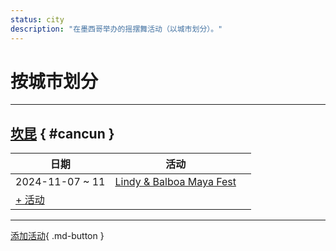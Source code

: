 ```yaml
---
status: city
description: "在墨西哥举办的摇摆舞活动（以城市划分）。"
---
```


# 按城市划分

---

## <a id=cancun></a>[坎昆](#cancun) { #cancun }

| 日期 | 活动 | |
| --- | --- | --- |
| 2024-11-07 ~ 11 | [Lindy & Balboa Maya Fest](lindy-n-balboa-maya-fest-2024.md) |  |
| [+ 活动](https://github.com/swingdance/events/issues/new?assignees=&labels=add+event&projects=&template=02-add_entity.yml&title=%5B2024%2Fes_MX%5D%20%3CName%3E&region=es_MX&province=Cancun&city=Cancun&org_id=&date_starts=2024-&date_ends=2024-)

---

[添加活动](https://github.com/swingdance/events/issues/new?assignees=&labels=add+event&projects=&template=02-add_entity.yml&title=%5Bes_MX%5D%20%3CName%3E&region=es_MX&province=&city=&org_id=2024){ .md-button }

